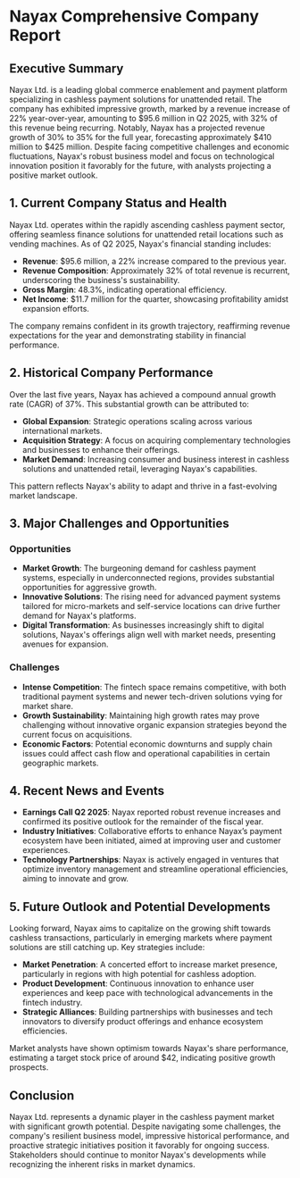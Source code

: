 # Nayax Comprehensive Company Report

## Executive Summary
Nayax Ltd. is a leading global commerce enablement and payment platform specializing in cashless payment solutions for unattended retail. The company has exhibited impressive growth, marked by a revenue increase of 22% year-over-year, amounting to $95.6 million in Q2 2025, with 32% of this revenue being recurring. Notably, Nayax has a projected revenue growth of 30% to 35% for the full year, forecasting approximately $410 million to $425 million. Despite facing competitive challenges and economic fluctuations, Nayax's robust business model and focus on technological innovation position it favorably for the future, with analysts projecting a positive market outlook.

## 1. Current Company Status and Health
Nayax Ltd. operates within the rapidly ascending cashless payment sector, offering seamless finance solutions for unattended retail locations such as vending machines. As of Q2 2025, Nayax's financial standing includes:

- **Revenue**: $95.6 million, a 22% increase compared to the previous year.
- **Revenue Composition**: Approximately 32% of total revenue is recurrent, underscoring the business's sustainability.
- **Gross Margin**: 48.3%, indicating operational efficiency.
- **Net Income**: $11.7 million for the quarter, showcasing profitability amidst expansion efforts.
  
The company remains confident in its growth trajectory, reaffirming revenue expectations for the year and demonstrating stability in financial performance.

## 2. Historical Company Performance
Over the last five years, Nayax has achieved a compound annual growth rate (CAGR) of 37%. This substantial growth can be attributed to:

- **Global Expansion**: Strategic operations scaling across various international markets.
- **Acquisition Strategy**: A focus on acquiring complementary technologies and businesses to enhance their offerings.
- **Market Demand**: Increasing consumer and business interest in cashless solutions and unattended retail, leveraging Nayax's capabilities.

This pattern reflects Nayax's ability to adapt and thrive in a fast-evolving market landscape.

## 3. Major Challenges and Opportunities
### Opportunities
- **Market Growth**: The burgeoning demand for cashless payment systems, especially in underconnected regions, provides substantial opportunities for aggressive growth.
- **Innovative Solutions**: The rising need for advanced payment systems tailored for micro-markets and self-service locations can drive further demand for Nayax's platforms.
- **Digital Transformation**: As businesses increasingly shift to digital solutions, Nayax's offerings align well with market needs, presenting avenues for expansion.

### Challenges
- **Intense Competition**: The fintech space remains competitive, with both traditional payment systems and newer tech-driven solutions vying for market share.
- **Growth Sustainability**: Maintaining high growth rates may prove challenging without innovative organic expansion strategies beyond the current focus on acquisitions.
- **Economic Factors**: Potential economic downturns and supply chain issues could affect cash flow and operational capabilities in certain geographic markets.

## 4. Recent News and Events
- **Earnings Call Q2 2025**: Nayax reported robust revenue increases and confirmed its positive outlook for the remainder of the fiscal year.
- **Industry Initiatives**: Collaborative efforts to enhance Nayax’s payment ecosystem have been initiated, aimed at improving user and customer experiences.
- **Technology Partnerships**: Nayax is actively engaged in ventures that optimize inventory management and streamline operational efficiencies, aiming to innovate and grow.

## 5. Future Outlook and Potential Developments
Looking forward, Nayax aims to capitalize on the growing shift towards cashless transactions, particularly in emerging markets where payment solutions are still catching up. Key strategies include:

- **Market Penetration**: A concerted effort to increase market presence, particularly in regions with high potential for cashless adoption.
- **Product Development**: Continuous innovation to enhance user experiences and keep pace with technological advancements in the fintech industry.
- **Strategic Alliances**: Building partnerships with businesses and tech innovators to diversify product offerings and enhance ecosystem efficiencies.

Market analysts have shown optimism towards Nayax's share performance, estimating a target stock price of around $42, indicating positive growth prospects.

## Conclusion
Nayax Ltd. represents a dynamic player in the cashless payment market with significant growth potential. Despite navigating some challenges, the company's resilient business model, impressive historical performance, and proactive strategic initiatives position it favorably for ongoing success. Stakeholders should continue to monitor Nayax's developments while recognizing the inherent risks in market dynamics.